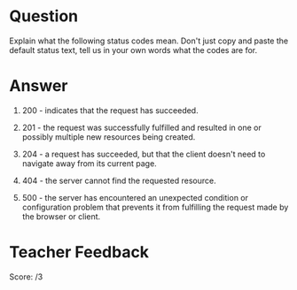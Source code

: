 # Question
Explain what the following status codes mean. Don't just copy and paste the default status text, tell us in your own words what the codes are for.

# Answer

1. 200 - indicates that the request has succeeded. 

2. 201 -  the request was successfully fulfilled and resulted in one or possibly multiple new resources being created.

3. 204 - a request has succeeded, but that the client doesn't need to navigate away from its current page.

4. 404 -  the server cannot find the requested resource.

5. 500 - the server has encountered an unexpected condition or configuration problem that prevents it from fulfilling the request made by the browser or client. 

# Teacher Feedback
Score: /3
